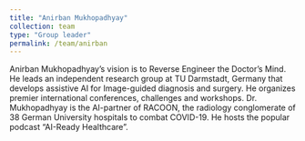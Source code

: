 ```yaml
---
title: "Anirban Mukhopadhyay"
collection: team
type: "Group leader"
permalink: /team/anirban
---
```


Anirban Mukhopadhyay’s vision is to Reverse Engineer the Doctor’s Mind. He leads an independent research group at TU Darmstadt, Germany that develops assistive AI for Image-guided diagnosis and surgery. He organizes premier international conferences, challenges and workshops. Dr. Mukhopadhyay is the AI-partner of RACOON, the radiology conglomerate of 38 German University hospitals to combat COVID-19. He hosts the popular podcast “AI-Ready Healthcare”.